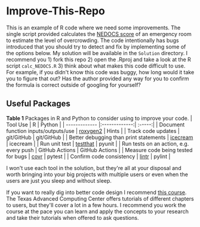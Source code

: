 # Improve-This-Repo

This is an example of R code where we need some improvements. The single script provided calculates the [NEDOCS score](https://www.mdcalc.com/calc/3143/nedocs-score-emergency-department-overcrowding) of an emergency room to estimate the level of overcrowding. The code intentionally has bugs introduced that you should try to detect and fix by implementing some of the options below. My solution will be available in the `Solution` directory. I recommend you 1) fork this repo 2) open the .Rproj and take a look at the R script `calc_NEDOCS.R` 3) think about what makes this code difficult to use. For example, if you didn't know this code was buggy, how long would it take you to figure that out? Has the author provided any way for you to confirm the formula is correct outside of googling for yourself? 

## Useful Packages

**Table 1** Packages in R and Python to consider using to improve your code.
| Tool Use       | R           | Python  |
| ------------- |:-------------:| :-----:|
| Document function inputs/outputs/use      | [roxygen2](https://r-pkgs.org/man.html) | Hints |
| Track code updates | git/GitHub      |    git/GitHub | 
| Better debugging than print statements | [icecream](https://www.r-bloggers.com/2022/07/ice-cream-for-r-programmers/) | icecream |
| Run unit test | [testthat](https://testthat.r-lib.org/) | pyunit |
| Run tests on an action, e.g. every push | GitHub Actions | GitHub Actions | 
| Measure code being tested for bugs | [covr](https://cran.r-project.org/web/packages/covr/vignettes/how_it_works.html) | pytest |
| Confirm code consistency     | [lintr](https://lintr.r-lib.org/)     |   pylint |

I won't use each tool in the solution, but they're all at your disposal and worth bringing into your big projects with multiple users or even when the users are just you sleep and without sleep.

If you want to really dig into better code design I recommend [this course](https://coe-332-sp22.readthedocs.io/en/main/index.html). The Texas Advanced Computing Center offers tutorials of different chapters to users, but they'll cover a lot in a few hours. I recommend you work the course at the pace you can learn and apply the concepts to your research and take their tutorials when offered to ask questions.
